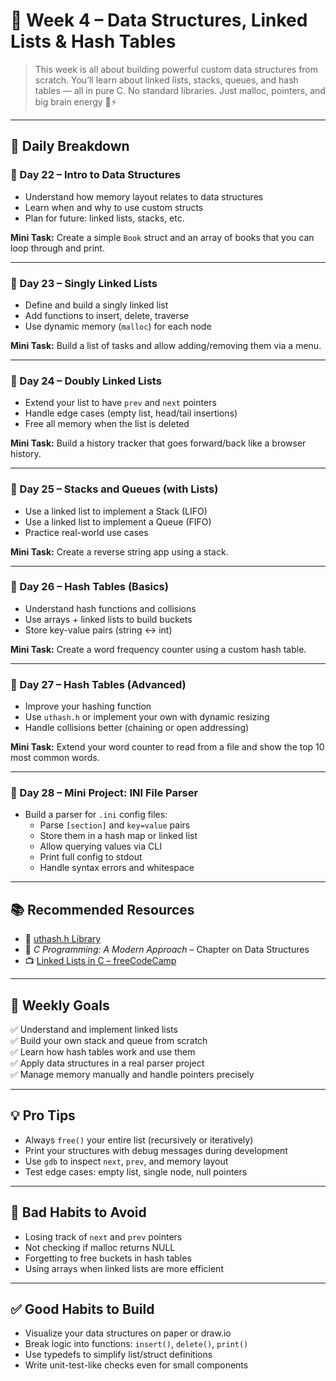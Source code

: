 # 📘 Week 4 – Data Structures, Linked Lists & Hash Tables

> This week is all about building powerful custom data structures from scratch. You’ll learn about linked lists, stacks, queues, and hash tables — all in pure C. No standard libraries. Just malloc, pointers, and big brain energy 🧠⚡

---

## 📅 Daily Breakdown

### 🔹 Day 22 – Intro to Data Structures
- Understand how memory layout relates to data structures
- Learn when and why to use custom structs
- Plan for future: linked lists, stacks, etc.

**Mini Task:** Create a simple `Book` struct and an array of books that you can loop through and print.

---

### 🔹 Day 23 – Singly Linked Lists
- Define and build a singly linked list
- Add functions to insert, delete, traverse
- Use dynamic memory (`malloc`) for each node

**Mini Task:** Build a list of tasks and allow adding/removing them via a menu.

---

### 🔹 Day 24 – Doubly Linked Lists
- Extend your list to have `prev` and `next` pointers
- Handle edge cases (empty list, head/tail insertions)
- Free all memory when the list is deleted

**Mini Task:** Build a history tracker that goes forward/back like a browser history.

---

### 🔹 Day 25 – Stacks and Queues (with Lists)
- Use a linked list to implement a Stack (LIFO)
- Use a linked list to implement a Queue (FIFO)
- Practice real-world use cases

**Mini Task:** Create a reverse string app using a stack.

---

### 🔹 Day 26 – Hash Tables (Basics)
- Understand hash functions and collisions
- Use arrays + linked lists to build buckets
- Store key-value pairs (string ↔ int)

**Mini Task:** Create a word frequency counter using a custom hash table.

---

### 🔹 Day 27 – Hash Tables (Advanced)
- Improve your hashing function
- Use `uthash.h` or implement your own with dynamic resizing
- Handle collisions better (chaining or open addressing)

**Mini Task:** Extend your word counter to read from a file and show the top 10 most common words.

---

### 🔹 Day 28 – Mini Project: INI File Parser
- Build a parser for `.ini` config files:
  - Parse `[section]` and `key=value` pairs
  - Store them in a hash map or linked list
  - Allow querying values via CLI
  - Print full config to stdout
  - Handle syntax errors and whitespace

---

## 📚 Recommended Resources

- 🧾 [uthash.h Library](https://troydhanson.github.io/uthash/)
- 📘 *C Programming: A Modern Approach* – Chapter on Data Structures
- 📺 [Linked Lists in C – freeCodeCamp](https://www.youtube.com/watch?v=JdQeNxWCguQ)

---

## 🧠 Weekly Goals
✅ Understand and implement linked lists  
✅ Build your own stack and queue from scratch  
✅ Learn how hash tables work and use them  
✅ Apply data structures in a real parser project  
✅ Manage memory manually and handle pointers precisely

---

## 💡 Pro Tips
- Always `free()` your entire list (recursively or iteratively)
- Print your structures with debug messages during development
- Use `gdb` to inspect `next`, `prev`, and memory layout
- Test edge cases: empty list, single node, null pointers

---

## 🚫 Bad Habits to Avoid
- Losing track of `next` and `prev` pointers
- Not checking if malloc returns NULL
- Forgetting to free buckets in hash tables
- Using arrays when linked lists are more efficient

---

## ✅ Good Habits to Build
- Visualize your data structures on paper or draw.io
- Break logic into functions: `insert()`, `delete()`, `print()`
- Use typedefs to simplify list/struct definitions
- Write unit-test-like checks even for small components


